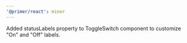 ```yaml
---
'@primer/react': minor
---
```


Added statusLabels property to ToggleSwitch component to customize "On" and "Off" labels.
